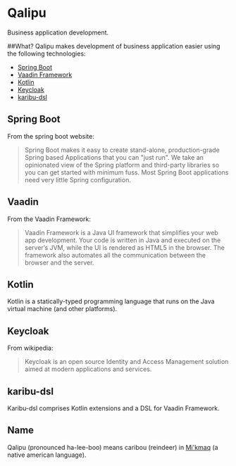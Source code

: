 # Qalipu
Business application development.

##What?
Qalipu makes development of business application easier using the following technologies:
* [Spring Boot](https://projects.spring.io/spring-boot/)
* [Vaadin Framework](https://vaadin.com/framework)
* [Kotlin](https://kotlinlang.org/)
* [Keycloak](http://www.keycloak.org/)
* [karibu-dsl](https://github.com/mvysny/karibu-dsl)

## Spring Boot

From the spring boot website:
> Spring Boot makes it easy to create stand-alone, production-grade Spring based Applications that you can "just run". We take an opinionated view of the Spring platform and third-party libraries so you can get started with minimum fuss. Most Spring Boot applications need very little Spring configuration.

## Vaadin

From the Vaadin Framework:
> Vaadin Framework is a Java UI framework that simplifies your web app development. Your code is written in Java and executed on the server’s JVM, while the UI is rendered as HTML5 in the browser. The framework also automates all the communication between the browser and the server. 

## Kotlin

Kotlin is a statically-typed programming language that runs on the Java virtual machine (and other platforms).

## Keycloak

From wikipedia:

>Keycloak is an open source Identity and Access Management solution aimed at modern applications and services.

## karibu-dsl

Karibu-dsl comprises Kotlin extensions and a DSL for Vaadin Framework.

## Name

Qalipu (pronounced ha-lee-boo) means caribou (reindeer) in [Mi'kmaq](https://en.wikipedia.org/wiki/Mi%27kmaq_language) (a native american language).

